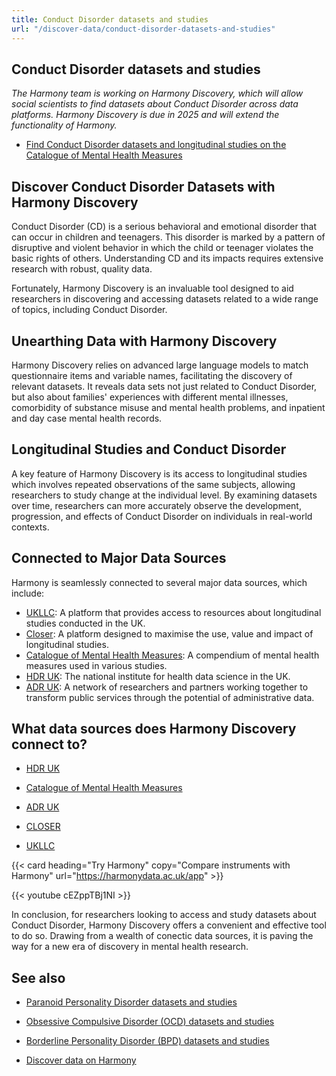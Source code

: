```yaml
---
title: Conduct Disorder datasets and studies
url: "/discover-data/conduct-disorder-datasets-and-studies"
---
```


## Conduct Disorder datasets and studies

*The Harmony team is working on Harmony Discovery, which will allow social scientists to find datasets about Conduct Disorder across data platforms. Harmony Discovery is due in 2025 and will extend the functionality of Harmony.*

* [Find Conduct Disorder datasets and longitudinal studies on the Catalogue of Mental Health Measures](https://www.cataloguementalhealth.ac.uk/?content=search&query=Topic:conduct+disorder)

## Discover Conduct Disorder Datasets with Harmony Discovery

Conduct Disorder (CD) is a serious behavioral and emotional disorder that can occur in children and teenagers. This disorder is marked by a pattern of disruptive and violent behavior in which the child or teenager violates the basic rights of others. Understanding CD and its impacts requires extensive research with robust, quality data. 

Fortunately, Harmony Discovery is an invaluable tool designed to aid researchers in discovering and accessing datasets related to a wide range of topics, including Conduct Disorder. 

## Unearthing Data with Harmony Discovery 

Harmony Discovery relies on advanced large language models to match questionnaire items and variable names, facilitating the discovery of relevant datasets. It reveals data sets not just related to Conduct Disorder, but also about families' experiences with different mental illnesses, comorbidity of substance misuse and mental health problems, and inpatient and day case mental health records. 

## Longitudinal Studies and Conduct Disorder 

A key feature of Harmony Discovery is its access to longitudinal studies which involves repeated observations of the same subjects, allowing researchers to study change at the individual level. By examining datasets over time, researchers can more accurately observe the development, progression, and effects of Conduct Disorder on individuals in real-world contexts. 

## Connected to Major Data Sources 

Harmony is seamlessly connected to several major data sources, which include: 

- [UKLLC](https://explore.ukllc.ac.uk): A platform that provides access to resources about longitudinal studies conducted in the UK.
- [Closer](https://www.closer.ac.uk/): A platform designed to maximise the use, value and impact of longitudinal studies.
- [Catalogue of Mental Health Measures](https://www.cataloguementalhealth.ac.uk/): A compendium of mental health measures used in various studies.
- [HDR UK](https://www.hdruk.ac.uk/): The national institute for health data science in the UK.
- [ADR UK](https://www.adruk.org/): A network of researchers and partners working together to transform public services through the potential of administrative data.


## What data sources does Harmony Discovery connect to?

* [HDR UK](https://www.healthdatagateway.org/)

* [Catalogue of Mental Health Measures](https://www.cataloguementalhealth.ac.uk/)

* [ADR UK](https://www.adruk.org/data-access/data-catalogue/)

* [CLOSER](https://closer.ac.uk/)

* [UKLLC](https://explore.ukllc.ac.uk)

{{< card heading="Try Harmony" copy="Compare instruments with Harmony" url="https://harmonydata.ac.uk/app" >}}

{{< youtube cEZppTBj1NI >}}


In conclusion, for researchers looking to access and study datasets about Conduct Disorder, Harmony Discovery offers a convenient and effective tool to do so. Drawing from a wealth of conectic data sources, it is paving the way for a new era of discovery in mental health research.

## See also

* [Paranoid Personality Disorder datasets and studies](/discover-data/paranoid-personality-disorder-datasets-and-studies)

* [Obsessive Compulsive Disorder (OCD) datasets and studies](/discover-data/obsessive-compulsive-disorder-(ocd)-datasets-and-studies)

* [Borderline Personality Disorder (BPD) datasets and studies](/discover-data/borderline-personality-disorder-(bpd)-datasets-and-studies)

* [Discover data on Harmony](/discover-data/)